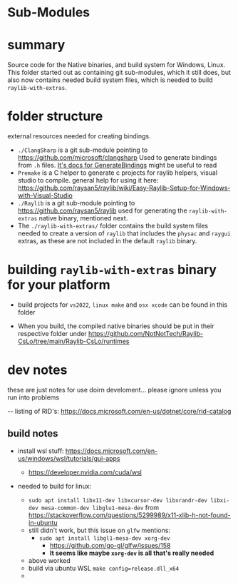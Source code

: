 # Sub-Modules

# summary
Source code for the Native binaries, and build system for Windows, Linux.
This folder started out as containing git sub-modules, which it still does, but also now contains needed build system files, which is needed to build `raylib-with-extras`.




# folder structure
external resources needed for creating bindings.

- `./ClangSharp` is a git sub-module pointing to https://github.com/microsoft/clangsharp Used to generate bindings from `.h` files. [It's docs for GenerateBindings](https://github.com/microsoft/clangsharp#generating-bindings) might be useful to read
- `Premake` is a C helper to generate c projects for raylib helpers, visual studio to compile.   general help for using it here: https://github.com/raysan5/raylib/wiki/Easy-Raylib-Setup-for-Windows-with-Visual-Studio
- `./Raylib` is a git sub-module pointing to https://github.com/raysan5/raylib  used for generating the `raylib-with-extras` native binary, mentioned next.
- The `./raylib-with-extras/` folder contains the build system files needed to create a version of `raylib` that includes the `physac` and `raygui` extras, as these are not included in the default `raylib` binary.


# building `raylib-with-extras` binary for your platform

- build projects for `vs2022`, `linux make`  and `osx xcode` can be found in this folder

- When you build, the compiled native binaries should be put in their respective folder under https://github.com/NotNotTech/Raylib-CsLo/tree/main/Raylib-CsLo/runtimes


# dev notes
these are just notes for use doirn develoment...  please ignore unless you run into problems

-- listing of RID's: https://docs.microsoft.com/en-us/dotnet/core/rid-catalog

## build notes
- install wsl stuff: https://docs.microsoft.com/en-us/windows/wsl/tutorials/gui-apps
  - https://developer.nvidia.com/cuda/wsl

- needed to build for linux:
  - `sudo apt install libx11-dev libxcursor-dev libxrandr-dev libxi-dev mesa-common-dev libglu1-mesa-dev`  from https://stackoverflow.com/questions/5299989/x11-xlib-h-not-found-in-ubuntu
  - still didn't work, but this issue on `glfw` mentions:
    - `sudo apt install libgl1-mesa-dev xorg-dev`
      - https://github.com/go-gl/glfw/issues/158
      - **It seems like maybe `xorg-dev` is all that's really needed**
  - above worked
  - build via ubuntu WSL `make config=release.dll_x64`
  - 